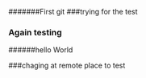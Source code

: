 #######First git 
###trying for the test
### Again testing
######hello World 

###chaging at remote place to test

